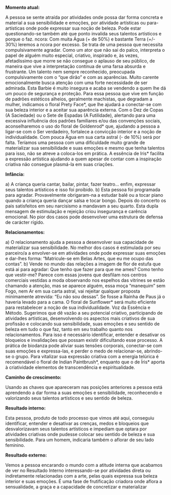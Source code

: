 **Momento atual:**

 A pessoa se sente atraída por atividades onde possa dar forma concreta e material a sua sensibilidade e emoções, por atividade artísticas ou para-artísticas onde pode expressar sua noção de beleza. Pode estar questionando-se também até que ponto invalida seus talentos artísticos e porque o faz.  ncora: Com muita Água (+ de 50%) e bastante Terra (+/- 30%) leremos a  ncora por excesso. Se trata de uma pessoa que necessita compulsivamente agradar. Como um ator que não sai do palco, interpreta o papel de alguém muito especial, criativo, inspirado e, às vezes, afetadíssimo que morre se não consegue o aplauso de seu público, de maneira que vive a interpretação contínua de uma farsa absurda e frustrante. Um talento nem sempre reconhecido, preocupada compulsivamente com o “que dirão” e com as aparências. Muito carente emocionalmente busca atenção com uma forte necessidade de ser admirada. Esta Barbie é muito insegura e acaba se vendendo a quem lhe dá um pouco de segurança e proteção. Para essa pessoa que vive em função de padrões estéticos alheios, geralmente machistas, que degradam a mulher, indicamos o floral Prety Face*, que lhe ajudará a conectar-se com sua beleza interior e a aceitar sua aparência externa. Com o Dez de Copas (A Saciedade) ou o Sete de Espadas (A Futilidade), alertando para uma excessiva influência dos padrões familiares e/ou das convenções sociais, aconselharemos o uso do floral de Goldenrod* que, ajudando a pessoa a ligar-se com o Ser verdadeiro, fortalece a convicção interior e a noção de individualidade. Com pouca Água em sua carta astral (- de 10%) será por falta. Teríamos uma pessoa com uma dificuldade muito grande de materializar sua sensibilidade e suas emoções e mesmo que tenha talentos para isso, não se atreve a coloca-los em prática. A essência de Iris* facilita a expressão artística ajudando a quem apesar de contar com a inspiração criativa não consegue plasmá-la em suas criações. 


**Infância:**

 a) A criança queria cantar, bailar, pintar, fazer teatro… enfim, expressar seus talentos artísticos e isso foi proibido. b) Esta pessoa foi programada para agradar. Provavelmente obrigaram-na a estudar balé ou a tocar piano quando a criança queria dançar salsa e tocar bongo. Depois do concerto os pais satisfeitos em seu narcisismo a mandavam a seu quarto. Esta dupla mensagem de estimulação e rejeição criou insegurança e carência emocional. No pior dos casos pode desenvolver uma estrutura de defensa de carácter rígido. 


**Relacionamentos:**

 a) O relacionamento ajuda a pessoa a desenvolver sua capacidade de materializar sua sensibilidade. No melhor dos casos é estimulada por seu parceiro/a a envolver-se em atividades onde pode expressar suas emoções e dar-lhes forma: “Matricule-se em Belas Artes, que eu me ocupo das contas”. b) Vende no mundo das relações a imagem de flor de estufa que está ai para agradar: Que tenho que fazer para que me ames? Como tenho que vestir-me? Parece com essas jovens que desfilam nos centros comerciais vestidas a moda observando nos espelhos das vitrines se estão chamando a atenção, mas se aparece alguém, essa moça “manequim” sem Fogo, nem Ar em sua carta astral, vai rejeitar qualquer proposta minimamente atrevida: “Eu não sou dessas”. Se fosse a Rainha de Paus já o haveria levado para a cama. O floral de Sunflower* será muito eficiente para restabelecer a noção de sua individualidade. Voz da Essência e Método. Sugerimos que dê vazão a seu potencial criativo, participando de atividades artísticas, desenvolvendo os aspectos mais criativos de sua profissão e colocando sua sensibilidade, suas emoções e seu sentido de beleza em tudo o que faz, tanto em seu trabalho quanto nos relacionamentos. Para isso é necessário identificar, entender e desativar os bloqueios e invalidações que possam existir dificultando esse processo. A prática de biodanza pode aliviar suas tensões corporais, conectar-se com suas emoções e expressa-las, e perder o medo de relacionar-se, abrindo-se o grupo. Para vitalizar sua expressão criativa com a energia telúrica é recomendável o floral de Indian Paintbrush*, enquanto que o de Íris* aporta à criatividade elementos de transcendência e espiritualidade. 


**Caminho de crescimento:**

 Usando as chaves que apareceram nas posições anteriores a pessoa está aprendendo a dar forma a suas emoções e sensibilidade, reconhecendo e valorizando seus talentos artísticos e seu sentido de beleza. 


**Resultado interno:**

 Esta pessoa, produto de todo processo que vimos até aqui, conseguiu identificar, entender e desativar as crenças, medos e bloqueios que desvalorizavam seus talentos artísticos e impediam que optara por atividades criativas onde pudesse colocar seu sentido de beleza e sua sensibilidade. Para um homem, indicaria também o aflorar de seu lado feminino. 


**Resultado externo:**

 Vemos a pessoa encarando o mundo com a atitude interna que acabamos de ver no Resultado Interno interessando-se por atividades direta ou indiretamente relacionadas com a arte, pelas quais expressa sua beleza interior e suas emoções. É uma fase de frutificação criadora onde aflora a sensualidade, a graça e a capacidade de concretizar e materializar
